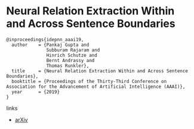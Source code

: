 # Neural Relation Extraction Within and Across Sentence Boundaries

```
@inproceedings{idepnn_aaai19,
  author    = {Pankaj Gupta and
               Subburam Rajaram and
               Hinrich Schutze and
               Bernt Andrassy and
               Thomas Runkler},
  title     = {Neural Relation Extraction Within and Across Sentence Boundaries},
  booktitle = {Proceedings of the Thirty-Third Conference on Association for the Advancement of Artificial Intelligence (AAAI)},
  year      = {2019}
}
```

links
- [arXiv](https://arxiv.org/abs/1810.05102)
